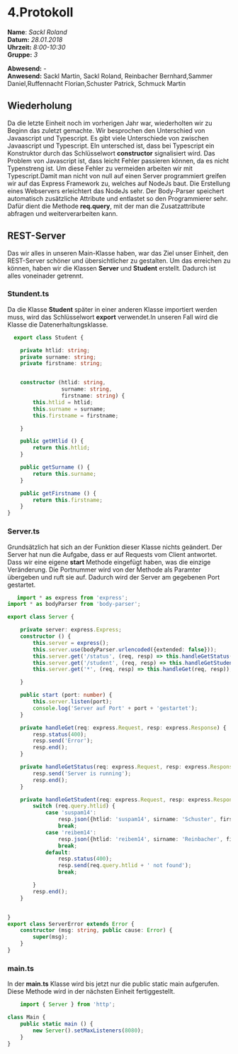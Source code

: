# 4.Protokoll  
  
  **Name**:  *Sackl Roland*  
  **Datum:** *28.01.2018*  
  **Uhrzeit:** *8:00-10:30*  
  **Gruppe:** *3*  
  
  **Abwesend:** -  
  **Anwesend:**   Sackl Martin, Sackl Roland, Reinbacher Bernhard,Sammer Daniel,Ruffennacht Florian,Schuster Patrick, Schmuck Martin  
  

## Wiederholung  
Da die letzte Einheit noch im vorherigen Jahr war, wiederholten wir zu Beginn das zuletzt gemachte. Wir besprochen den Unterschied von Javaascript und Typescript. Es gibt viele Unterschiede von zwischen Javaascript und Typescript. EIn untersched ist, dass bei Typescript ein Konstruktor durch das Schlüsselwort **constructor** signalisiert wird. Das Problem von Javascript ist, dass leicht Fehler passieren können, da es nicht Typenstreng ist. Um diese Fehler zu vermeiden arbeiten wir mit Typescript.Damit man nicht von null auf einen Server programmiert greifen wir auf das Express Framework zu, welches auf NodeJs baut. Die Erstellung eines Webservers erleichtert das NodeJs sehr. Der Body-Parser speichert automatisch zusätzliche Attribute und entlastet so den Programmierer sehr. Dafür dient die Methode **req.query**, mit der man die Zusatzattribute abfragen und weiterverarbeiten kann.  


## REST-Server  
Das wir alles in unseren Main-Klasse haben, war das Ziel unser Einheit, den REST-Server schöner und übersichtlicher zu gestalten. Um das erreichen zu können, haben wir die Klassen **Server** und **Student** erstellt. Dadurch ist alles voneinader getrennt.  

### Stundent.ts  
Da die Klasse **Student** später in einer anderen Klasse importiert werden muss, wird das Schlüsselwort **export** verwendet.In unseren Fall wird die Klasse die Datenerhaltungsklasse. 
```typescript  
  export class Student {

    private htlid: string;
    private surname: string;
    private firstname: string;


    constructor (htlid: string,
                 surname: string,
                 firstname: string) {
        this.htlid = htlid;
        this.surname = surname;
        this.firstname = firstname;

    }

    public getHtlid () {
        return this.htlid;
    }

    public getSurname () {
        return this.surname;
    }

    public getFirstname () {
        return this.firstname;
    }
}
```  

  
### Server.ts  
Grundsätzlich hat sich an der Funktion dieser Klasse nichts geändert. Der Server hat nun die Aufgabe, dass er auf Requests vom Client antwortet. Dass wir eine eigene **start** Methode eingefügt haben, was die einzige Veränderung. Die Portnummer wird von der Methode als Paramter übergeben und ruft sie auf. Dadurch wird der Server am gegebenen Port gestartet.  
```typescript  
   import * as express from 'express';
import * as bodyParser from 'body-parser';

export class Server {

    private server: express.Express;
    constructor () {
        this.server = express();
        this.server.use(bodyParser.urlencoded({extended: false}));
        this.server.get('/status', (req, resp) => this.handleGetStatus(req, resp));
        this.server.get('/student', (req, resp) => this.handleGetStudent(req, resp));
        this.server.get('*', (req, resp) => this.handleGet(req, resp));

    }

    public start (port: number) {
        this.server.listen(port);
        console.log('Server auf Port' + port + 'gestartet');
    }

    private handleGet(req: express.Request, resp: express.Response) {
        resp.status(400);
        resp.send('Error');
        resp.end();
    }

    private handleGetStatus(req: express.Request, resp: express.Response) {
        resp.send('Server is running');
        resp.end();
    }

    private handleGetStudent(req: express.Request, resp: express.Response) {
        switch (req.query.htlid) {
            case 'suspam14':
                resp.json({htlid: 'suspam14', sirname: 'Schuster', firstname: 'Patrick'});
                break;
            case 'reibem14':
                resp.json({htlid: 'reibem14', sirname: 'Reinbacher', firstname: 'Bernhard'});
                break;
            default:
                resp.status(400);
                resp.send(req.query.htlid + ' not found');
                break;

        }
        resp.end();
    }


}
export class ServerError extends Error {
    constructor (msg: string, public cause: Error) {
        super(msg);
    }
}
```  
### main.ts    
In der **main.ts** Klasse wird bis jetzt nur die public static main aufgerufen. Diese Methode wird in der nächsten Einheit fertiggestellt.  
```typescript  
    import { Server } from 'http';

class Main {
    public static main () {
        new Server().setMaxListeners(8080);
    }
}

```
